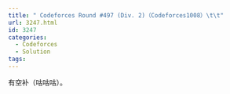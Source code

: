```yaml
---
title: " Codeforces Round #497 (Div. 2)（Codeforces1008）\t\t"
url: 3247.html
id: 3247
categories:
  - Codeforces
  - Solution
tags:
---
```


有空补（咕咕咕）。